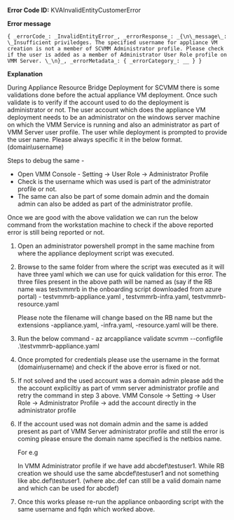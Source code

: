 **Error Code ID:** KVAInvalidEntityCustomerError

**Error message**
  
    { _errorCode_: _InvalidEntityError_, _errorResponse_: _{\n\_message\_: \_Insufficient priviledges. The specified username for appliance VM creation is not a member of SCVMM Administrator profile. Please check if the user is added as a member of Administrator User Role profile on VMM Server. \_\n}_, _errorMetadata_: { _errorCategory_: __ } }

**Explanation**

During Appliance Resource Bridge Deployment for SCVMM there is some validations done before the actual appliance VM deployment.
Once such validate is to verify if the account used to do the deployment is administrator or not. The user account which does the appliance VM deployment needs to be an administrator on the windows server machine on which the VMM Service is running and also an administrator as part of VMM Server user profile. The user while deployment is prompted to provide the user name. Please always specific it in the below format. (domain\username) 

Steps to debug the same -
- Open VMM Console -
   Setting -> User Role -> Administrator Profile
- Check is the username which was used is part of the administrator profile or not.
- The same can also be part of some domain admin and the domain admin can also be added as part of the administrator profile.

Once we are good with the above validation we can run the below command from the workstation machine to check if the above reported error is still being reported or not.

1) Open an administrator powershell prompt in the same machine from where the appliance deployment script was executed.
2) Browse to the same folder from where the script was executed as it will have three yaml which we can use for quick validation for this error.
   The three files present in the above path will be named as (say if the RB name was testvmmrb in the onboarding script downloaded from azure portal) -
   testvmmrb-appliance.yaml , testvmmrb-infra.yaml, testvmmrb-resource.yaml 
   
   Please note the filename will change based on the RB name but the extensions -appliance.yaml, -infra.yaml, -resource.yaml will be there.

3) Run the below command -
   az arcappliance validate scvmm --configfile .\testvmmrb-appliance.yaml

4) Once prompted for credentials please use the username in the format (domain\username) and check if the above error is fixed or not.
5) If not solved and the used account was a domain admin please add the the account expliciltiy as part of vmm server administrator profile and retry the command in step 3 above.
   VMM Console -> Setting -> User Role -> Administrator Profile -> add the account directly in the administrator profile

6) If the account used was not domain admin and the same is added present as part of VMM Server administrator profile and still the error is coming please ensure the domain name specified is the netbios name.

    For e.g 

    In VMM Administrator profile if we have add abcdef\testuser1. While RB creation we should use the same abcdef\testuser1 and not something like abc.def\testuser1. (where abc.def can still be a valid domain name and which can be used for abcdef)

7) Once this works please re-run the appliance onbaording script with the same username and fqdn which worked above.
